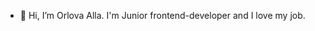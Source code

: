 - 👋 Hi, I’m Orlova Alla. I'm Junior frontend-developer and I love my job.


<!---
OrlovaAlla/OrlovaAlla is a ✨ special ✨ repository because its `README.md` (this file) appears on your GitHub profile.
You can click the Preview link to take a look at your changes.
--->
